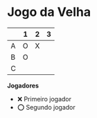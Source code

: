 # Jogo da Velha

|   | 1 | 2 | 3 |
|---|---|---|---|
| A | O | X |   |
| B | O |   |   |
| C |   |   |   |

**Jogadores**

- ❌ Primeiro jogador 
- ⭕ Segundo jogador